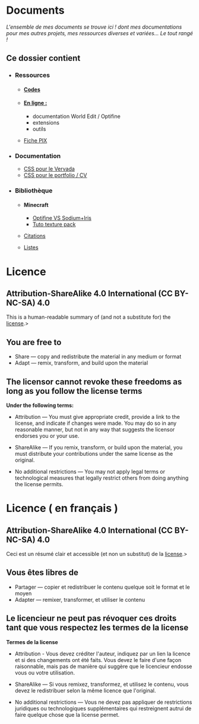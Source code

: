 # Documents

*L'ensemble de mes documents se trouve ici ! dont mes documentations pour mes autres projets, mes ressources diverses et variées... Le tout rangé !*

## Ce dossier contient

- ### Ressources

  - #### [Codes](./ressources/codes/README.md)

  - #### [En ligne :](./ressources/liens.md)
  
    - documentation World Edit / Optifine
    - extensions
    - outils
  - [Fiche PIX](ressources/pix.md)

- ### Documentation

  - [CSS pour le Vervada](documentation/vervada.md)
  - [CSS pour le portfolio / CV](documentation/portfolio.md)

- ### Bibliothèque

  - #### Minecraft
  
    - [Optifine VS Sodium+Iris](bibliothèque/mc/Optifine_VS_Sodium.md)
    - [Tuto texture pack](bibliothèque/mc/Texture_pack_Java.md)
  - [Citations](bibliothèque/Citations.md "Ouvre le fichier citations")
  - [Listes](bibliothèque/listes.md "Ouvre ma liste de chose à faire")

# Licence

## Attribution-ShareAlike 4.0 International (CC BY-NC-SA) 4.0

This is a human-readable summary of (and not a substitute for) the [license](./<https://creativecommons.org/licenses/by-sa/4.0/).>

## You are free to

- Share — copy and redistribute the material in any medium or format
- Adapt — remix, transform, and build upon the material

## The licensor cannot revoke these freedoms as long as you follow the license terms

**Under the following terms:**

- Attribution — You must give appropriate credit, provide a link to the license, and indicate if changes were made. You may do so in any reasonable manner, but not in any way that suggests the licensor endorses you or your use.

- ShareAlike — If you remix, transform, or build upon the material, you must distribute your contributions under the same license as the original.

- No additional restrictions — You may not apply legal terms or technological measures that legally restrict others from doing anything the license permits.

# Licence ( en français )

## Attribution-ShareAlike 4.0 International (CC BY-NC-SA) 4.0

Ceci est un résumé clair et accessible (et non un substitut) de la [license](./<https://creativecommons.org/licenses/by-sa/4.0/).>

## Vous êtes libres de

- Partager — copier et redistribuer le contenu quelque soit le format et le moyen
- Adapter — remixer, transformer, et utiliser le contenu

## Le licencieur ne peut pas révoquer ces droits tant que vous respectez les termes de la license

**Termes de la license**

- Attribution - Vous devez créditer l'auteur, indiquez par un lien la licence et si des changements ont été faits. Vous devez le faire d'une façon raisonnable, mais pas de manière qui suggère que le licencieur endosse vous ou votre utilisation.
- ShareAlike — Si vous remixez, transformez, et utilisez le contenu, vous devez le redistribuer selon la même licence que l'original.

- No additional restrictions — Vous ne devez pas appliquer de restrictions juridiques ou technologiques supplémentaires qui restreignent autrui de faire quelque chose que la license permet.
